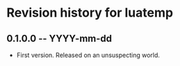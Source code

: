 # Revision history for luatemp

## 0.1.0.0 -- YYYY-mm-dd

* First version. Released on an unsuspecting world.
